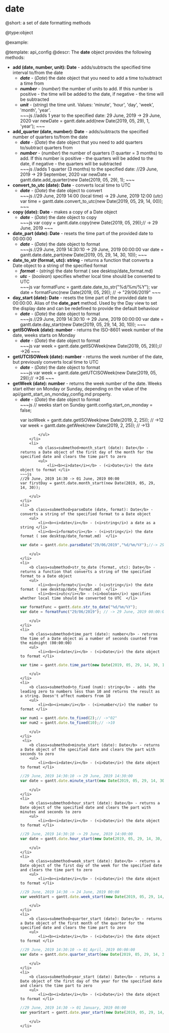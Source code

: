 date
=============

@short: a set of date formatting methods
	

@type:object

@example:

@template:	api_config
@descr:
The **date** object provides the following methods:

<ul>
	<li>
    	<b class=submethod>add (date, number, unit): Date</b> - adds/subtracts the specified time interval to/from the date
        <ul>
          	<li><b><i>date</i></b> - (<i>Date</i>) the date object that you need to add a time to/subtract a time from </li>
            <li><b><i>number</i></b> - (<i>number</i>) the number of units to add. If this number is positive - the time will be added to the date, if negative - the time will be subtracted </li>
            <li><b><i>unit</i></b> - (<i>string</i>)  the time unit. Values: 'minute', 'hour', 'day', 'week', 'month', 'year'. </li>
~~~js
//adds 1 year to the specified date: 29 June, 2019 -> 29 June, 2020
var newDate = gantt.date.add(new Date(2019, 05, 29), 1, 'year');
~~~
        </ul>
    </li>
    <li>
    	<b class=submethod>add_quarter (date, number): Date</b> - adds/subtracts the specified number of quarters to/from the date
        <ul>
          	<li><b><i>date</i></b> - (<i>Date</i>) the date object that you need to add quarters to/subtract quarters from </li>
            <li><b><i>number</i></b> - (<i>number</i>) the number of quarters (1 quarter = 3 months) to add. If this number is positive - the quarters will be added to the date, if negative - the quarters will be subtracted </li>          
~~~js
//adds 1 quarter (3 months) to the specified date: 
//29 June, 2019 -> 29 September, 2020
var newDate = gantt.date.add_quarter(new Date(2019, 05, 29), 1);
~~~
        </ul>
    </li>
    <li>
    	<b class=submethod>convert_to_utc (date): Date</b> - converts local time to UTC
        <ul>
          	<li><b><i>date</i></b> - (<i>Date</i>) the date object to convert </li>
~~~js
//29 June, 2019 14:00 (local time) -> 29 June, 2019 12:00 (utc)
var time = gantt.date.convert_to_utc(new Date(2019, 05, 29, 14, 00));
~~~
        </ul>
    </li>
    <li>
    	<b class=submethod>copy (date): Date</b> - makes a copy of a Date object
        <ul>
          	<li><b><i>date</i></b> - (<i>Date</i>) the date object to copy </li>
~~~js
var copy = gantt.date.copy(new Date(2019, 05, 29));// -> 29 June, 2019
~~~
        </ul>
    </li>
    <li>
    	<b class=submethod>date_part (date): Date</b> - resets the time part of the provided date to 00:00:00
        <ul>
          	<li><b><i>date</i></b> - (<i>Date</i>) the date object to format </li>
~~~js
//29 June, 2019 14:30:10 -> 29 June, 2019 00:00:00
var date = gantt.date.date_part(new Date(2019, 05, 29, 14, 30, 10));
~~~
        </ul>
    </li>
    <li>
    	<b class=submethod>date_to_str (format, utc): string</b> - returns a function that converts a Date object to a string of the specified format
        <ul>
          	<li><b><i>format</i></b> - (<i>string</i>) the date format ( see desktop/date_format.md)  </li>
          	<li><b><i>utc</i></b> - (<i>boolean</i>) specifies whether local time should be converted to UTC  </li>
~~~js
var formatFunc = gantt.date.date_to_str("%d/%m/%Y");
var date = formatFunc(new Date(2019, 05, 29)); // -> "29/06/2019"
~~~
        </ul>
    </li>
    <li>
    	<b class=submethod>day_start (date): Date</b> - resets the time part of the provided date to 00:00:00. Alias of the <b>date_part</b> method. Used by the Day view to set the display date and can be redefined to provide the default behaviour
        <ul>
          	<li><b><i>date</i></b> - (<i>Date</i>) the date object to format </li>
~~~js
//29 June, 2019 14:30:10 -> 29 June, 2019 00:00:00
var date = gantt.date.day_start(new Date(2019, 05, 29, 14, 30, 10));
~~~
        </ul>
    </li>
    <li>
    	<b class=submethod>getISOWeek (date): number</b> - returns the ISO-8601 week number of the date, weeks starts on Monday
        <ul>
          	<li><b><i>date</i></b> - (<i>Date</i>) the date object to format </li>
~~~js
var week = gantt.date.getISOWeek(new Date(2019, 05, 29));// ->26
~~~
        </ul>
    </li>
    <li>
    	<b class=submethod>getUTCISOWeek (date): number</b> - returns the week number of the date, but previously converts local time to UTC
        <ul>
          	<li><b><i>date</i></b> - (<i>Date</i>) the date object to format </li>
~~~js
var week = gantt.date.getUTCISOWeek(new Date(2019, 05, 29));// ->26
~~~
        </ul>
    </li>
    <li>
    	<b class=submethod>getWeek (date): number</b> - returns the week number of the date. Weeks start either on Monday or Sunday, depending on the value of the api/gantt_start_on_monday_config.md property.
        <ul>
          	<li><b><i>date</i></b> - (<i>Date</i>) the date object to format </li>
~~~js
// weeks start on Sunday
gantt.config.start_on_monday = false;

var isoWeek = gantt.date.getISOWeek(new Date(2019, 2, 25)); // ->12
var week = gantt.date.getWeek(new Date(2019, 2, 25)); // ->13
~~~
        </ul>
    </li>
    <li>
    	<b class=submethod>month_start (date): Date</b> - returns a Date object of the first day of the month for the specified date and clears the time part to zero
        <ul>
          	<li><b><i>date</i></b> - (<i>Date</i>) the date object to format </li>
~~~js
//29 June, 2019 14:30 -> 01 June, 2019 00:00
var firstDay = gantt.date.month_start(new Date(2019, 05, 29, 14, 30));
~~~
        </ul>
    </li>
    <li>
    	<b class=submethod>parseDate (date, format): Date</b> - converts a string of the specified format to a Date object 
        <ul>
        	<li><b><i>date</i></b> - (<i>string</i>) a date as a string </li>
            <li><b><i>format</i></b> - (<i>string</i>) the date format ( see desktop/date_format.md)  </li>
~~~js
var date = gantt.date.parseDate("29/06/2019","%d/%m/%Y");//-> 29 June, 2019 00:00:00
~~~
		</ul>
    </li>
    <li>
    	<b class=submethod>str_to_date (format, utc): Date</b> - returns a function that converts a string of the specified format to a Date object
        <ul>
          	<li><b><i>format</i></b> - (<i>string</i>) the date format ( see desktop/date_format.md)  </li>
          	<li><b><i>utc</i></b> - (<i>boolean</i>) specifies whether local time should be converted to UTC  </li>
~~~js
var formatFunc = gantt.date.str_to_date("%d/%m/%Y");
var date = formatFunc("29/06/2019"); // -> 29 June, 2019 00:00:00
~~~
        </ul>
    </li>
    <li>
    	<b class=submethod>time_part (date): number</b> - returns the time of a Date object as a number of seconds counted from the midnight (00:00:00)
        <ul>
          	<li><b><i>date</i></b> - (<i>Date</i>) the date object to format </li>
~~~js
var time = gantt.date.time_part(new Date(2019, 05, 29, 14, 30, 10));
~~~
        </ul>
    </li>
    <li>
    	<b class=submethod>to_fixed (num): string</b> - adds the leading zero to numbers less than 10 and returns the result as a string. Doesn't affect numbers from 10
        <ul>
          	<li><b><i>num</i></b> - (<i>number</i>) the number to format </li>
~~~js
var num1 = gantt.date.to_fixed(2);// ->"02"
var num2 = gantt.date.to_fixed(10);// ->10
~~~
        </ul>
    </li>
     <li>
    	<b class=submethod>minute_start (date): Date</b> - returns a Date object of the specified date and clears the part with seconds to zero
        <ul>
          	<li><b><i>date</i></b> - (<i>Date</i>) the date object to format </li>
~~~js
//29 June, 2019 14:30:10 -> 29 June, 2019 14:30:00
var date = gantt.date.minute_start(new Date(2019, 05, 29, 14, 30, 10));
~~~
        </ul>
    </li>
    <li>
    	<b class=submethod>hour_start (date): Date</b> - returns a Date object of the specified date and clears the part with minutes and seconds to zero
        <ul>
          	<li><b><i>date</i></b> - (<i>Date</i>) the date object to format </li>
~~~js
//29 June, 2019 14:30:10 -> 29 June, 2019 14:00:00
var date = gantt.date.hour_start(new Date(2019, 05, 29, 14, 30, 10));
~~~
        </ul>
    </li>
    <li>
    	<b class=submethod>week_start (date): Date</b> - returns a Date object of the first day of the week for the specified date and clears the time part to zero
        <ul>
          	<li><b><i>date</i></b> - (<i>Date</i>) the date object to format </li>
~~~js
//29 June, 2019 14:30 -> 24 June, 2019 00:00
var weekStart = gantt.date.week_start(new Date(2019, 05, 29, 14, 30));
~~~
        </ul>
    </li>
    <li>
    	<b class=submethod>quarter_start (date): Date</b> - returns a Date object of the first month of the quarter for the specified date and clears the time part to zero
        <ul>
          	<li><b><i>date</i></b> - (<i>Date</i>) the date object to format </li>
~~~js
//29 June, 2019 14:30:10 -> 01 April, 2019 00:00:00
var date = gantt.date.quarter_start(new Date(2019, 05, 29, 14, 30, 10));
~~~
        </ul>
    </li>
    <li>
    	<b class=submethod>year_start (date): Date</b> - returns a Date object of the first day of the year for the specified date and clears the time part to zero
        <ul>
          	<li><b><i>date</i></b> - (<i>Date</i>) the date object to format </li>
~~~js
//29 June, 2019 14:30 -> 01 January, 2019 00:00
var yearStart = gantt.date.year_start(new Date(2019, 05, 29, 14, 30));
~~~
        </ul>
    </li>
</ul>

